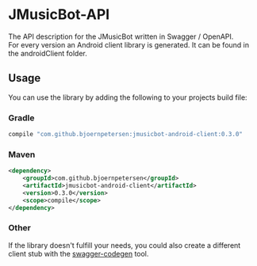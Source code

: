 # JMusicBot-API

The API description for the JMusicBot written in Swagger / OpenAPI.   
For every version an Android client library is generated. It can be found in the androidClient folder.    

## Usage
You can use the library by adding the following to your projects build file:

### Gradle
```groovy
compile "com.github.bjoernpetersen:jmusicbot-android-client:0.3.0"
```

### Maven
```xml
<dependency>
    <groupId>com.github.bjoernpetersen</groupId>
    <artifactId>jmusicbot-android-client</artifactId>
    <version>0.3.0</version>
    <scope>compile</scope>
</dependency>
```

### Other
If the library doesn't fulfill your needs, you could also create a different client stub with the [swagger-codegen](https://github.com/swagger-api/swagger-codegen) tool.